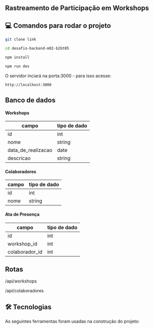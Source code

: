 ## Rastreamento de Participação em Workshops

## :computer: Comandos para rodar o projeto

```bash
git clone link
```

```bash
cd desafio-backend-m02-b2bt05
```

```bash
npm install
```

```bash
npm run dev
```

O servidor inciará na porta:3000 - para isso acesse:

```bash
http://localhost:3000
```

## Banco de dados

#### Workshops

| campo              | tipo de dado |
| ------------------ | ------------ |
| id                 | int          |
| nome               | string       |
| data_de_realizacao | date         |
| descricao          | string       |

#### Colaboradores

| campo | tipo de dado |
| ----- | ------------ |
| id    | int          |
| nome  | string       |

#### Ata de Presença

| campo          | tipo de dado |
| -------------- | ------------ |
| id             | int          |
| workshop_id    | int          |
| colaborador_id | int          |

## Rotas

/api/workshops

/api/colaboradores

## 🛠 Tecnologias

As seguintes ferramentas foram usadas na construção do projeto:
